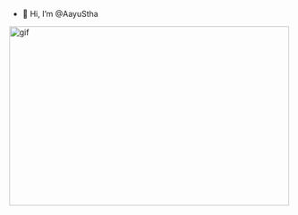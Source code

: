 - 👋 Hi, I’m @AayuStha


<p><img align="center" alt="gif" src="https://github.com/AayuStha/Readme/blob/main/coding.gif" width="500" height="320" /></p>
